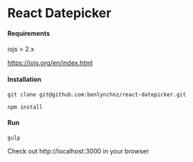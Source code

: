 # React Datepicker

#### Requirements

iojs > 2.x

https://iojs.org/en/index.html

#### Installation

`git clone git@github.com:benlynchnz/react-datepicker.git`

`npm install`

#### Run

`gulp`

Check out http://localhost:3000 in your browser
